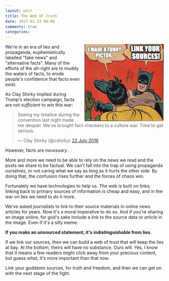 ```yaml
---
layout: post
title: The Web Of Truth
date: 2017-01-23 00:00
comments: true
categories:
---
```


<img src='/images/batmanslap.jpg' alt='Link Your Sources' style='max-width: 50%; float: right; margin-left: 10px'/>

We're in an era of lies and propaganda, euphemistically labelled "fake news" and "alternative facts". Many of the efforts of the alt-right are to muddy the waters of facts, to erode people's confidence that facts even exist.

As Clay Shirky implied during Trump's election campaign, facts are not *sufficient* to win this war:

<blockquote class="twitter-tweet" data-conversation="none" data-lang="en-gb"><p lang="en" dir="ltr">Seeing my timeline during the convention last night made me despair. We&#39;ve brought fact-checkers to a culture war. Time to get serious.</p>&mdash; Clay Shirky (@cshirky) <a href="https://twitter.com/cshirky/status/756569741020377088">22 July 2016</a></blockquote>
<script async src="//platform.twitter.com/widgets.js" charset="utf-8"></script>

However, facts are *necessary*. 

More and more we need to be able to rely on the news we read and the posts we share to be factual. We can't fall into the trap of using propaganda ourselves, or not caring what we say as long as it hurts the other side. By doing that, the confusion rises further and the forces of chaos win.

Fortunately we have technologies to help us. The web is built on links; linking back to primary sources of information is cheap and easy, and in the war on lies we need to do it more.

We've asked journalists to link to their source materials in online news articles for years. Now it's a moral imperative to do so. And if you're sharing an image online, for god's sake include a link to the source data or article in the image. Even if it's a silly meme.

**If you make an unsourced statement, it's indistinguishable from lies.**

If we link our sources, then we can build a web of trust that will keep the lies at bay. At the bottom, theirs will have no substance. Ours will. Yes, I know that it means a few readers might click away from your precious content, but guess what; it's more important than that now.

Link your goddamn sources, for truth and freedom, and then we can get on with the next stage of the fight.